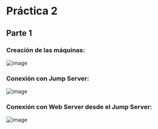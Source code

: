 # Práctica 2

## Parte 1

### Creación de las máquinas:
![image](https://github.com/NCSanto01/ASR/assets/78079809/e4bb7a3d-1e4d-45da-b969-cfaaea9cdf63)


### Conexión con Jump Server:
![image](https://github.com/NCSanto01/ASR/assets/78079809/de94c819-72cc-40ad-906a-3770f0e8a3db)

### Conexión con Web Server desde el Jump Server:
![image](https://github.com/NCSanto01/ASR/assets/78079809/8de2e9af-8664-42b9-b1c5-1a0372cb48dc)


